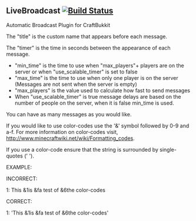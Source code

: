 ## LiveBroadcast   [![Build Status](https://travis-ci.org/jwolff52/LiveBroadcast.svg?branch=master)](https://travis-ci.org/jwolff52/LiveBroadcast)

Automatic Broadcast Plugin for CraftBukkit

The "title" is the custom name that appears before each message.

The "timer" is the time in seconds between the appearance of each message.

- "min_time" is the time to use when "max_players"+ players are on the server or when "use_scalable_timer" is set to false  
- "max_time" is the time to use when only one player is on the server (Messages are not sent when the server is empty)  
- "max_players" is the value used to calculate how fast to send messages  
- When "use_scalable_timer" is true message delays are based on the number of people on the server, when it is false min_time is used.

You can have as many messages as you would like.

If you would like to use color-codes use the '&' symbol followed by 0-9 and a-f. For more information on 
color-codes visit, http://www.minecraftwiki.net/wiki/Formatting_codes.

If you use a color-code ensure that the string is surrounded by single-quotes (' ').

EXAMPLE:

INCORRECT:

1: This &1is &fa test of &6the color-codes

CORRECT:

1: 'This &1is &fa test of &6the color-codes'
